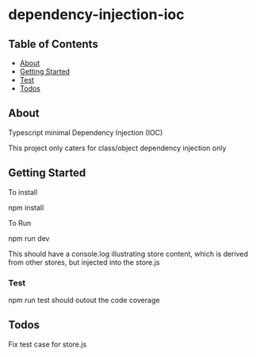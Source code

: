 # dependency-injection-ioc

## Table of Contents

- [About](#about)
- [Getting Started](#getting_started)
- [Test](#test)
- [Todos](#todos)

## About <a name = "about"></a>

Typescript minimal Dependency Injection (IOC)

This project only caters for class/object dependency injection only

## Getting Started <a name = "getting_started"></a>

To install

npm install

To Run

npm run dev

This should have a console.log illustrating store content, which is derived from other stores, but injected into the store.js

### Test <a name = "test"></a>

npm run test should outout the code coverage

## Todos <a name = "todos"></a>

Fix test case for store.js
